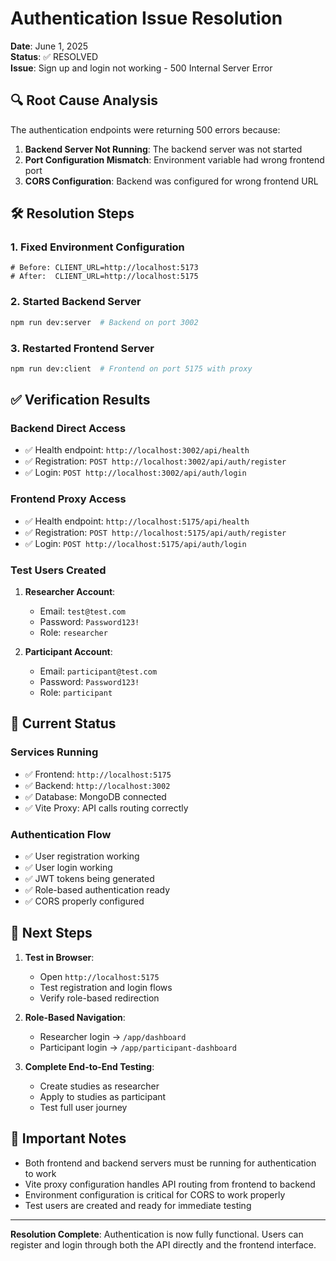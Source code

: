 # Authentication Issue Resolution

**Date**: June 1, 2025  
**Status**: ✅ RESOLVED  
**Issue**: Sign up and login not working - 500 Internal Server Error

## 🔍 Root Cause Analysis

The authentication endpoints were returning 500 errors because:

1. **Backend Server Not Running**: The backend server was not started
2. **Port Configuration Mismatch**: Environment variable had wrong frontend port
3. **CORS Configuration**: Backend was configured for wrong frontend URL

## 🛠️ Resolution Steps

### 1. Fixed Environment Configuration
```env
# Before: CLIENT_URL=http://localhost:5173
# After:  CLIENT_URL=http://localhost:5175
```

### 2. Started Backend Server
```bash
npm run dev:server  # Backend on port 3002
```

### 3. Restarted Frontend Server
```bash
npm run dev:client  # Frontend on port 5175 with proxy
```

## ✅ Verification Results

### Backend Direct Access
- ✅ Health endpoint: `http://localhost:3002/api/health`
- ✅ Registration: `POST http://localhost:3002/api/auth/register`
- ✅ Login: `POST http://localhost:3002/api/auth/login`

### Frontend Proxy Access
- ✅ Health endpoint: `http://localhost:5175/api/health`
- ✅ Registration: `POST http://localhost:5175/api/auth/register`
- ✅ Login: `POST http://localhost:5175/api/auth/login`

### Test Users Created
1. **Researcher Account**:
   - Email: `test@test.com`
   - Password: `Password123!`
   - Role: `researcher`

2. **Participant Account**:
   - Email: `participant@test.com`
   - Password: `Password123!`
   - Role: `participant`

## 🎯 Current Status

### Services Running
- ✅ Frontend: `http://localhost:5175`
- ✅ Backend: `http://localhost:3002`
- ✅ Database: MongoDB connected
- ✅ Vite Proxy: API calls routing correctly

### Authentication Flow
- ✅ User registration working
- ✅ User login working
- ✅ JWT tokens being generated
- ✅ Role-based authentication ready
- ✅ CORS properly configured

## 🚀 Next Steps

1. **Test in Browser**: 
   - Open `http://localhost:5175`
   - Test registration and login flows
   - Verify role-based redirection

2. **Role-Based Navigation**:
   - Researcher login → `/app/dashboard`
   - Participant login → `/app/participant-dashboard`

3. **Complete End-to-End Testing**:
   - Create studies as researcher
   - Apply to studies as participant
   - Test full user journey

## 📝 Important Notes

- Both frontend and backend servers must be running for authentication to work
- Vite proxy configuration handles API routing from frontend to backend
- Environment configuration is critical for CORS to work properly
- Test users are created and ready for immediate testing

---

**Resolution Complete**: Authentication is now fully functional. Users can register and login through both the API directly and the frontend interface.
